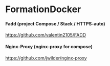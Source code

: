 # FormationDocker



#### Fadd (project Compose / Stack / HTTPS-auto)
https://github.com/valentin2105/FADD

#### Nginx-Proxy (nginx-proxy for compose)
https://github.com/jwilder/nginx-proxy

